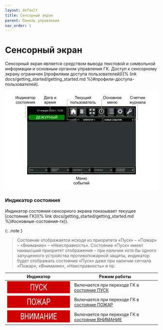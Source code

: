 ```yaml
---
layout: default
title: Сенсорный экран
parent: Панель управления
nav_order: 1
---
```


# Сенсорный экран
Сенсорный экран является средством вывода текстовой и символьной информации и основным органом управления ГК. Доступ к сенсорному экрану ограничен [профилями доступа пользователей]({% link docs/getting_started/getting_started.md %}#профили-доступа-пользователей).

<p align="center">
<img src="../../assets/images/touch_screen.png">
</p>

### Индикатор состояния
Индикатор состояния сенсорного экрана показывает текущее [состояние ГК]({% link docs/getting_started/getting_started.md %}#основные-состояния-гк)). 

{: .note }
> Состояние отображается исходя из приоритета «Пуск» – «Пожар» – «Внимание» – «Неисправность». Состояние «Пуск» имеет наивысший приоритет отображения – при наличии хотя бы одного запущенного устройства противопожарной защиты, индикатор будет отображать состояние «Пуск» даже при наличии сигнала «Пожар», «Внимание», «Неисправность» и пр.

<table> 
  <thead> 
    <tr> 
      <th style="text-align: center">Индикатор</th>
      <th style="text-align: center">Режим работы</th>
    </tr>
  </thead> 
  <tbody>
    <tr>
      <td style="text-align: center"><img src="../../assets/icons/screen_indicator/si_pusk.png" width="280" height="40"></td>
      <td style="text-align: left">Включается при переходе ГК в <a href="/gk_manual/docs/getting_started#состояние_пуск">состояние ПУСК</a></td>
    </tr>
    <tr>
      <td style="text-align: center"><img src="../../assets/icons/screen_indicator/si_pozhar.png" width="280" height="40"></td>
      <td style="text-align: left">Включается при переходе ГК в <a href="/gk_manual/docs/getting_started#состояние_пожар">состояние ПОЖАР</a></td>
    </tr>
    <tr>
      <td style="text-align: center"><img src="../../assets/icons/screen_indicator/si_vnimanie.png" width="280" height="40"></td>
      <td style="text-align: left">Включается при переходе ГК в <a href="/gk_manual/docs/getting_started#состояние_внимание">состояние ВНИМАНИЕ</a></td>
    </tr>
  </tbody>
</table>

